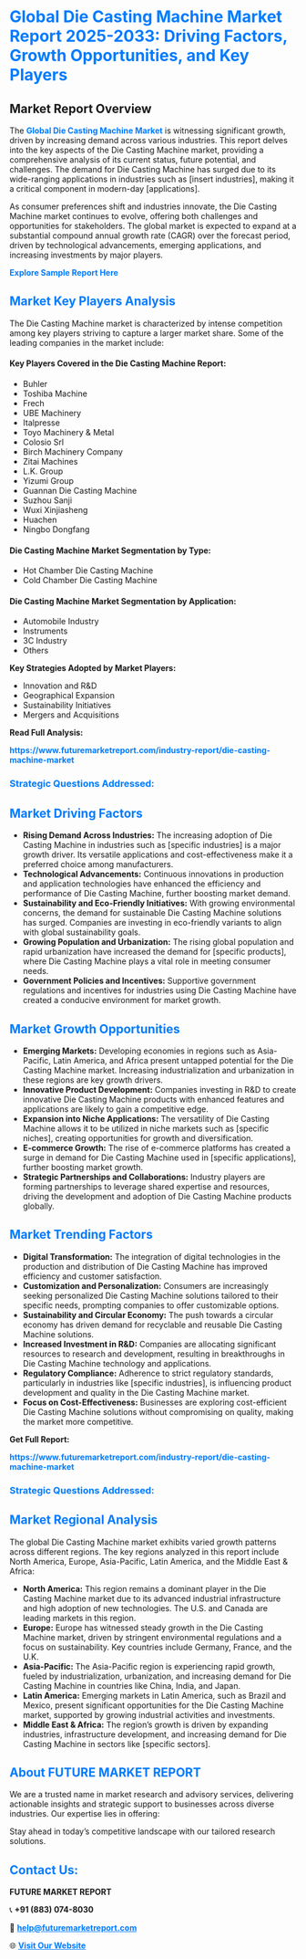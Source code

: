<h1 style="color: #007BFF;">Global Die Casting Machine Market Report 2025-2033: Driving Factors, Growth Opportunities, and Key Players</h1>

<section id="overview">
<h2>Market Report Overview</h2>
<p>The <a href="https://www.futuremarketreport.com/industry-report/die-casting-machine-market" style="color: #007BFF; text-decoration: none;"><strong>Global Die Casting Machine Market</strong></a> is witnessing significant growth, driven by increasing demand across various industries. This report delves into the key aspects of the Die Casting Machine market, providing a comprehensive analysis of its current status, future potential, and challenges. The demand for Die Casting Machine has surged due to its wide-ranging applications in industries such as [insert industries], making it a critical component in modern-day [applications].</p>
<p>As consumer preferences shift and industries innovate, the Die Casting Machine market continues to evolve, offering both challenges and opportunities for stakeholders. The global market is expected to expand at a substantial compound annual growth rate (CAGR) over the forecast period, driven by technological advancements, emerging applications, and increasing investments by major players.</p>
</section>

<section id="overview">
<p><a href="https://www.futuremarketreport.com/request-sample/reportId=55253" style="color: #007BFF; text-decoration: none;"><strong>Explore Sample Report Here</strong></a></p>
</section>

<section id="key-players">
<h2 style="color: #007BFF;">Market Key Players Analysis</h2>
<p>The Die Casting Machine market is characterized by intense competition among key players striving to capture a larger market share. Some of the leading companies in the market include:</p>
<h4>Key Players Covered in the Die Casting Machine Report:</h4>
<ul><li>Buhler</li><li>Toshiba Machine</li><li>Frech</li><li>UBE Machinery</li><li>Italpresse</li><li>Toyo Machinery &amp; Metal</li><li>Colosio Srl</li><li>Birch Machinery Company</li><li>Zitai Machines</li><li>L.K. Group</li><li>Yizumi Group</li><li>Guannan Die Casting Machine</li><li>Suzhou Sanji</li><li>Wuxi Xinjiasheng</li><li>Huachen</li><li>Ningbo Dongfang</li></ul>
<h4>Die Casting Machine Market Segmentation by Type:</h4>
<ul><li>Hot Chamber Die Casting Machine</li><li>Cold Chamber Die Casting Machine</li></ul>

<h4>Die Casting Machine Market Segmentation by Application:</h4>
<ul><li>Automobile Industry</li><li>Instruments</li><li>3C Industry</li><li>Others</li></ul>
<p><strong>Key Strategies Adopted by Market Players:</strong></p>
<ul>
<li>Innovation and R&D</li>
<li>Geographical Expansion</li>
<li>Sustainability Initiatives</li>
<li>Mergers and Acquisitions</li>
</ul>
</section>

<section>
<p><strong>Read Full Analysis: </strong></p><a href="https://www.futuremarketreport.com/industry-report/die-casting-machine-market" style="color: #007BFF; text-decoration: none;"><strong>https://www.futuremarketreport.com/industry-report/die-casting-machine-market</strong></a>
<h3 style="color: #007BFF;">Strategic Questions Addressed:</h3>
</section>

<section id="driving-factors">
<h2 style="color: #007BFF;">Market Driving Factors</h2>
<ul>
<li><strong>Rising Demand Across Industries:</strong> The increasing adoption of Die Casting Machine in industries such as [specific industries] is a major growth driver. Its versatile applications and cost-effectiveness make it a preferred choice among manufacturers.</li>
<li><strong>Technological Advancements:</strong> Continuous innovations in production and application technologies have enhanced the efficiency and performance of Die Casting Machine, further boosting market demand.</li>
<li><strong>Sustainability and Eco-Friendly Initiatives:</strong> With growing environmental concerns, the demand for sustainable Die Casting Machine solutions has surged. Companies are investing in eco-friendly variants to align with global sustainability goals.</li>
<li><strong>Growing Population and Urbanization:</strong> The rising global population and rapid urbanization have increased the demand for [specific products], where Die Casting Machine plays a vital role in meeting consumer needs.</li>
<li><strong>Government Policies and Incentives:</strong> Supportive government regulations and incentives for industries using Die Casting Machine have created a conducive environment for market growth.</li>
</ul>
</section>

<section id="growth-opportunities">
<h2 style="color: #007BFF;">Market Growth Opportunities</h2>
<ul>
<li><strong>Emerging Markets:</strong> Developing economies in regions such as Asia-Pacific, Latin America, and Africa present untapped potential for the Die Casting Machine market. Increasing industrialization and urbanization in these regions are key growth drivers.</li>
<li><strong>Innovative Product Development:</strong> Companies investing in R&D to create innovative Die Casting Machine products with enhanced features and applications are likely to gain a competitive edge.</li>
<li><strong>Expansion into Niche Applications:</strong> The versatility of Die Casting Machine allows it to be utilized in niche markets such as [specific niches], creating opportunities for growth and diversification.</li>
<li><strong>E-commerce Growth:</strong> The rise of e-commerce platforms has created a surge in demand for Die Casting Machine used in [specific applications], further boosting market growth.</li>
<li><strong>Strategic Partnerships and Collaborations:</strong> Industry players are forming partnerships to leverage shared expertise and resources, driving the development and adoption of Die Casting Machine products globally.</li>
</ul>
</section>

<section id="trending-factors">
<h2 style="color: #007BFF;">Market Trending Factors</h2>
<ul>
<li><strong>Digital Transformation:</strong> The integration of digital technologies in the production and distribution of Die Casting Machine has improved efficiency and customer satisfaction.</li>
<li><strong>Customization and Personalization:</strong> Consumers are increasingly seeking personalized Die Casting Machine solutions tailored to their specific needs, prompting companies to offer customizable options.</li>
<li><strong>Sustainability and Circular Economy:</strong> The push towards a circular economy has driven demand for recyclable and reusable Die Casting Machine solutions.</li>
<li><strong>Increased Investment in R&D:</strong> Companies are allocating significant resources to research and development, resulting in breakthroughs in Die Casting Machine technology and applications.</li>
<li><strong>Regulatory Compliance:</strong> Adherence to strict regulatory standards, particularly in industries like [specific industries], is influencing product development and quality in the Die Casting Machine market.</li>
<li><strong>Focus on Cost-Effectiveness:</strong> Businesses are exploring cost-efficient Die Casting Machine solutions without compromising on quality, making the market more competitive.</li>
</ul>
</section>

<section>
<p><strong>Get Full Report: </strong></p><a href="https://www.futuremarketreport.com/industry-report/die-casting-machine-market" style="color: #007BFF; text-decoration: none;"><strong>https://www.futuremarketreport.com/industry-report/die-casting-machine-market</strong></a>
<h3 style="color: #007BFF;">Strategic Questions Addressed:</h3>
</section>


<section id="regional-analysis">
<h2 style="color: #007BFF;">Market Regional Analysis</h2>
<p>The global Die Casting Machine market exhibits varied growth patterns across different regions. The key regions analyzed in this report include North America, Europe, Asia-Pacific, Latin America, and the Middle East & Africa:</p>
<ul>
<li><strong>North America:</strong> This region remains a dominant player in the Die Casting Machine market due to its advanced industrial infrastructure and high adoption of new technologies. The U.S. and Canada are leading markets in this region.</li>
<li><strong>Europe:</strong> Europe has witnessed steady growth in the Die Casting Machine market, driven by stringent environmental regulations and a focus on sustainability. Key countries include Germany, France, and the U.K.</li>
<li><strong>Asia-Pacific:</strong> The Asia-Pacific region is experiencing rapid growth, fueled by industrialization, urbanization, and increasing demand for Die Casting Machine in countries like China, India, and Japan.</li>
<li><strong>Latin America:</strong> Emerging markets in Latin America, such as Brazil and Mexico, present significant opportunities for the Die Casting Machine market, supported by growing industrial activities and investments.</li>
<li><strong>Middle East & Africa:</strong> The region’s growth is driven by expanding industries, infrastructure development, and increasing demand for Die Casting Machine in sectors like [specific sectors].</li>
</ul>
</section>

<footer>
<h2 style="color: #007BFF;">About FUTURE MARKET REPORT</h2>
<p>We are a trusted name in market research and advisory services, delivering actionable insights and strategic support to businesses across diverse industries. Our expertise lies in offering:</p>

<p>Stay ahead in today’s competitive landscape with our tailored research solutions.</p>

<h2 style="color: #007BFF;">Contact Us:</h2>
<p><strong>FUTURE MARKET REPORT</strong></p>
<p>📞 <strong>+91 (883) 074-8030</strong></p>
<p>📧 <strong><a href="mailto:help@futuremarketreport.com" style="color: #007BFF;">help@futuremarketreport.com</a></strong></p>
<p>🌐 <strong><a href="https://www.futuremarketreport.com/" style="color: #007BFF;">Visit Our Website</a></strong></p>
</footer>
